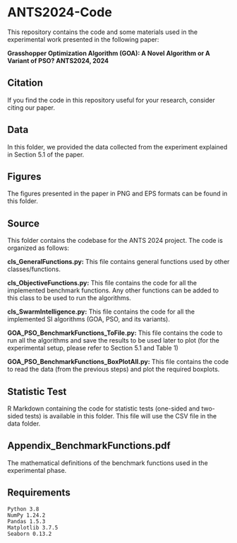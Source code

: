 # ANTS2024-Code

This repository contains the code and some materials used in the experimental work presented in the following paper:

**Grasshopper Optimization Algorithm (GOA): A Novel Algorithm or A Variant of PSO? ANTS2024, 2024**

## Citation
If you find the code in this repository useful for your research, consider citing our paper.

## Data

In this folder, we provided the data collected from the experiment explained in Section 5.1 of the paper.

## Figures

The figures presented in the paper in PNG and EPS formats can be found in this folder.

## Source

This folder contains the codebase for the ANTS 2024 project. The code is organized as follows:

**cls_GeneralFunctions.py:** This file contains general functions used by other classes/functions.

**cls_ObjectiveFunctions.py:** This file contains the code for all the implemented benchmark functions. Any other functions can be added to this class to be used to run the algorithms.

**cls_SwarmIntelligence.py:** This file contains the code for all the implemented SI algorithms (GOA, PSO, and its variants).

**GOA_PSO_BenchmarkFunctions_ToFile.py:** This file contains the code to run all the algorithms and save the results to be used later to plot (for the experimental setup, please refer to Section 5.1 and Table 1)

**GOA_PSO_BenchmarkFunctions_BoxPlotAll.py:** This file contains the code to read the data (from the previous steps) and plot the required boxplots.


## Statistic Test
R Markdown containing the code for statistic tests (one-sided and two-sided tests) is available in this folder. This file will use the CSV file in the data folder.

## Appendix_BenchmarkFunctions.pdf
The mathematical definitions of the benchmark functions used in the experimental phase.

## Requirements
```
Python 3.8
NumPy 1.24.2
Pandas 1.5.3
Matplotlib 3.7.5
Seaborn 0.13.2
